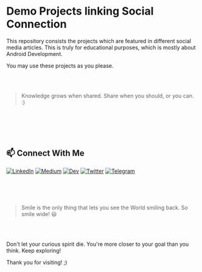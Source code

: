 # Demo Projects linking Social Connection

This repository consists the projects which are featured in different social media articles. This is truly for educational purposes, which is mostly about Android Development.

You may use these projects as you please.

<br>
<br>

> Knowledge grows when shared. Share when you should, or you can. :)

<br>
<br>
<br>
<br>

## 📫 Connect With Me

<!--
[![GitHub followers](https://img.shields.io/github/followers/shivathapaa?style=social)](https://github.com/shivathapaa)
[![YouTube](https://img.shields.io/badge/YouTube-FF0000?style=social&logo=youtube)](https://www.youtube.com/comingsoon)
-->
[![LinkedIn](https://img.shields.io/badge/LinkedIn-0077B5?style=social&logo=linkedin)](https://www.linkedin.com/in/shivathapaa)
[![Medium](https://img.shields.io/badge/Medium-12100E?style=social&logo=medium)](https://medium.com/@shivathapaa)
[![Dev](https://img.shields.io/badge/Dev-0A0A0A?style=social&logo=dev.to)](https://dev.to/shivathapaa)
[![Twitter](https://img.shields.io/badge/X-000000?style=social&logo=x)](https://x.com/)
[![Telegram](https://img.shields.io/badge/Telegram-12100E?style=social&logo=telegram)](https://t.me/shivathapaa)

<br>
<br>
<br>

> Smile is the only thing that lets you see the World smiling back. So smile wide! 😃
<br>
<br>

Don't let your curious spirit die. You're more closer to your goal than you think. Keep exploring! 

Thank you for visiting! ;)
